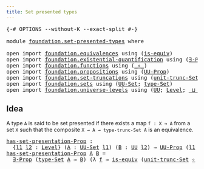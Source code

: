 ```yaml
---
title: Set presented types
---
```


<pre class="Agda"><a id="45" class="Symbol">{-#</a> <a id="49" class="Keyword">OPTIONS</a> <a id="57" class="Pragma">--without-K</a> <a id="69" class="Pragma">--exact-split</a> <a id="83" class="Symbol">#-}</a>

<a id="88" class="Keyword">module</a> <a id="95" href="foundation.set-presented-types.html" class="Module">foundation.set-presented-types</a> <a id="126" class="Keyword">where</a>

<a id="133" class="Keyword">open</a> <a id="138" class="Keyword">import</a> <a id="145" href="foundation.equivalences.html" class="Module">foundation.equivalences</a> <a id="169" class="Keyword">using</a> <a id="175" class="Symbol">(</a><a id="176" href="foundation-core.equivalences.html#1556" class="Function">is-equiv</a><a id="184" class="Symbol">)</a>
<a id="186" class="Keyword">open</a> <a id="191" class="Keyword">import</a> <a id="198" href="foundation.existential-quantification.html" class="Module">foundation.existential-quantification</a> <a id="236" class="Keyword">using</a> <a id="242" class="Symbol">(</a><a id="243" href="foundation.existential-quantification.html#1666" class="Function">∃-Prop</a><a id="249" class="Symbol">)</a>
<a id="251" class="Keyword">open</a> <a id="256" class="Keyword">import</a> <a id="263" href="foundation.functions.html" class="Module">foundation.functions</a> <a id="284" class="Keyword">using</a> <a id="290" class="Symbol">(</a><a id="291" href="foundation-core.functions.html#420" class="Function Operator">_∘_</a><a id="294" class="Symbol">)</a>
<a id="296" class="Keyword">open</a> <a id="301" class="Keyword">import</a> <a id="308" href="foundation.propositions.html" class="Module">foundation.propositions</a> <a id="332" class="Keyword">using</a> <a id="338" class="Symbol">(</a><a id="339" href="foundation-core.propositions.html#1393" class="Function">UU-Prop</a><a id="346" class="Symbol">)</a>
<a id="348" class="Keyword">open</a> <a id="353" class="Keyword">import</a> <a id="360" href="foundation.set-truncations.html" class="Module">foundation.set-truncations</a> <a id="387" class="Keyword">using</a> <a id="393" class="Symbol">(</a><a id="394" href="foundation.set-truncations.html#4277" class="Function">unit-trunc-Set</a><a id="408" class="Symbol">)</a>
<a id="410" class="Keyword">open</a> <a id="415" class="Keyword">import</a> <a id="422" href="foundation.sets.html" class="Module">foundation.sets</a> <a id="438" class="Keyword">using</a> <a id="444" class="Symbol">(</a><a id="445" href="foundation-core.sets.html#1190" class="Function">UU-Set</a><a id="451" class="Symbol">;</a> <a id="453" href="foundation-core.sets.html#1304" class="Function">type-Set</a><a id="461" class="Symbol">)</a>
<a id="463" class="Keyword">open</a> <a id="468" class="Keyword">import</a> <a id="475" href="foundation.universe-levels.html" class="Module">foundation.universe-levels</a> <a id="502" class="Keyword">using</a> <a id="508" class="Symbol">(</a><a id="509" href="foundation-core.universe-levels.html#235" class="Primitive">UU</a><a id="511" class="Symbol">;</a> <a id="513" href="Agda.Primitive.html#597" class="Postulate">Level</a><a id="518" class="Symbol">;</a> <a id="520" href="Agda.Primitive.html#810" class="Primitive Operator">_⊔_</a><a id="523" class="Symbol">)</a>
</pre>
## Idea

A type `A` is said to be set presented if there exists a map `f : X → A` from a set `X` such that the composite `X → A → type-trunc-Set A` is an equivalence.

<pre class="Agda"><a id="has-set-presentation-Prop"></a><a id="706" href="foundation.set-presented-types.html#706" class="Function">has-set-presentation-Prop</a> <a id="732" class="Symbol">:</a>
  <a id="736" class="Symbol">{</a><a id="737" href="foundation.set-presented-types.html#737" class="Bound">l1</a> <a id="740" href="foundation.set-presented-types.html#740" class="Bound">l2</a> <a id="743" class="Symbol">:</a> <a id="745" href="Agda.Primitive.html#597" class="Postulate">Level</a><a id="750" class="Symbol">}</a> <a id="752" class="Symbol">(</a><a id="753" href="foundation.set-presented-types.html#753" class="Bound">A</a> <a id="755" class="Symbol">:</a> <a id="757" href="foundation-core.sets.html#1190" class="Function">UU-Set</a> <a id="764" href="foundation.set-presented-types.html#737" class="Bound">l1</a><a id="766" class="Symbol">)</a> <a id="768" class="Symbol">(</a><a id="769" href="foundation.set-presented-types.html#769" class="Bound">B</a> <a id="771" class="Symbol">:</a> <a id="773" href="foundation-core.universe-levels.html#235" class="Primitive">UU</a> <a id="776" href="foundation.set-presented-types.html#740" class="Bound">l2</a><a id="778" class="Symbol">)</a> <a id="780" class="Symbol">→</a> <a id="782" href="foundation-core.propositions.html#1393" class="Function">UU-Prop</a> <a id="790" class="Symbol">(</a><a id="791" href="foundation.set-presented-types.html#737" class="Bound">l1</a> <a id="794" href="Agda.Primitive.html#810" class="Primitive Operator">⊔</a> <a id="796" href="foundation.set-presented-types.html#740" class="Bound">l2</a><a id="798" class="Symbol">)</a>
<a id="800" href="foundation.set-presented-types.html#706" class="Function">has-set-presentation-Prop</a> <a id="826" href="foundation.set-presented-types.html#826" class="Bound">A</a> <a id="828" href="foundation.set-presented-types.html#828" class="Bound">B</a> <a id="830" class="Symbol">=</a>
  <a id="834" href="foundation.existential-quantification.html#1666" class="Function">∃-Prop</a> <a id="841" class="Symbol">(</a><a id="842" href="foundation-core.sets.html#1304" class="Function">type-Set</a> <a id="851" href="foundation.set-presented-types.html#826" class="Bound">A</a> <a id="853" class="Symbol">→</a> <a id="855" href="foundation.set-presented-types.html#828" class="Bound">B</a><a id="856" class="Symbol">)</a> <a id="858" class="Symbol">(λ</a> <a id="861" href="foundation.set-presented-types.html#861" class="Bound">f</a> <a id="863" class="Symbol">→</a> <a id="865" href="foundation-core.equivalences.html#1556" class="Function">is-equiv</a> <a id="874" class="Symbol">(</a><a id="875" href="foundation.set-truncations.html#4277" class="Function">unit-trunc-Set</a> <a id="890" href="foundation-core.functions.html#420" class="Function Operator">∘</a> <a id="892" href="foundation.set-presented-types.html#861" class="Bound">f</a><a id="893" class="Symbol">))</a>
</pre>